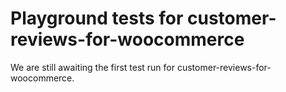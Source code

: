# Playground tests for customer-reviews-for-woocommerce
We are still awaiting the first test run for customer-reviews-for-woocommerce.
